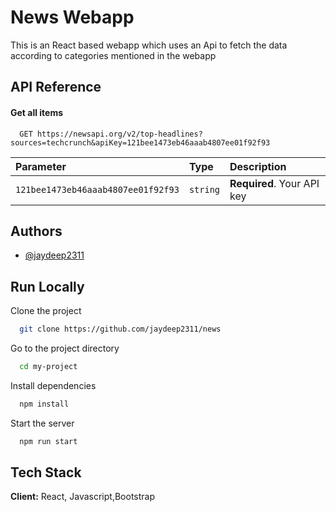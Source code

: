 
# News Webapp

This is an React based webapp which uses an Api to fetch the data according to categories mentioned in the webapp


## API Reference

#### Get all items

```http
  GET https://newsapi.org/v2/top-headlines?sources=techcrunch&apiKey=121bee1473eb46aaab4807ee01f92f93
```

| Parameter | Type     | Description                |
| :-------- | :------- | :------------------------- |
| `121bee1473eb46aaab4807ee01f92f93` | `string` | **Required**. Your API key |



## Authors

- [@jaydeep2311](https://github.com/jaydeep2311)


## Run Locally

Clone the project

```bash
  git clone https://github.com/jaydeep2311/news
```

Go to the project directory

```bash
  cd my-project
```

Install dependencies

```bash
  npm install
```

Start the server

```bash
  npm run start
```


## Tech Stack

**Client:** React, Javascript,Bootstrap



